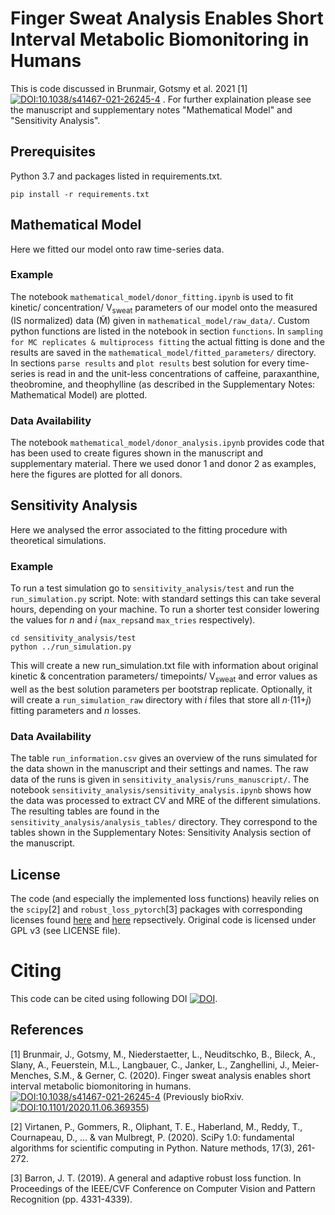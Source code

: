 # Finger Sweat Analysis Enables Short Interval Metabolic Biomonitoring in Humans 
This is code discussed in Brunmair, Gotsmy et al. 2021 [1] [![DOI:10.1038/s41467-021-26245-4](https://zenodo.org/badge/DOI/10.1007/978-3-319-76207-4_15.svg)](https://doi.org/10.1038/s41467-021-26245-4)
. For further explaination please see the manuscript and supplementary notes "Mathematical Model" and "Sensitivity Analysis".

## Prerequisites
Python 3.7 and packages listed in requirements.txt.
```
pip install -r requirements.txt
```

## Mathematical Model
Here we fitted our model onto raw time-series data.

### Example
The notebook `mathematical_model/donor_fitting.ipynb` is used to fit kinetic/ concentration/ V<sub>sweat</sub> parameters of our model onto the measured (IS normalized) data (M&#771;) given in `mathematical_model/raw_data/`.
Custom python functions are listed in the notebook in section `functions`. In `sampling for MC replicates & multiprocess fitting` the actual fitting is done and the results are saved in the `mathematical_model/fitted_parameters/` directory. In sections `parse results` and `plot results` best solution for every time-series is read in and the unit-less concentrations of caffeine, paraxanthine, theobromine, and theophylline (as described in the Supplementary Notes: Mathematical Model) are plotted.

### Data Availability
The notebook `mathematical_model/donor_analysis.ipynb` provides code that has been used to create figures shown in the manuscript and supplementary material. There we used donor 1 and donor 2 as examples, here the figures are plotted for all donors.


## Sensitivity Analysis
Here we analysed the error associated to the fitting procedure with theoretical simulations.

### Example
To run a test simulation go to `sensitivity_analysis/test` and run the `run_simulation.py` script. Note: with standard settings this can take several hours, depending on your machine. To run a shorter test consider lowering the values for *n* and *i* (`max_reps`and `max_tries` respectively).
```
cd sensitivity_analysis/test
python ../run_simulation.py
```
This will create a new run_simulation.txt file with information about original kinetic & concentration parameters/ timepoints/ V<sub>sweat</sub> and error values as well as the best solution parameters per bootstrap replicate. Optionally, it will create a `run_simulation_raw` directory with *i* files that store all *n*·(11+*j*) fitting parameters and *n* losses.

### Data Availability
The table `run_information.csv` gives an overview of the runs simulated for the data shown in the manuscript and their settings and names. The raw data of the runs is given in `sensitivity_analysis/runs_manuscript/`. The notebook `sensitivity_analysis/sensitivity_analysis.ipynb` shows how the data was processed to extract CV and MRE of the different simulations. The resulting tables are found in the `sensitivity_analysis/analysis_tables/` directory. They correspond to the tables shown in the Supplementary Notes: Sensitivity Analysis section of the manuscript.

## License
The code (and especially the implemented loss functions) heavily relies on the `scipy`[2] and `robust_loss_pytorch`[3] packages with corresponding licenses found [here](https://www.scipy.org/scipylib/license.html) and  [here](https://github.com/jonbarron/robust_loss_pytorch/blob/master/LICENSE) repsectively. Original code is licensed under GPL v3 (see LICENSE file).

# Citing
This code can be cited using following DOI [![DOI](https://zenodo.org/badge/367308843.svg)](https://zenodo.org/badge/latestdoi/367308843).

## References

[1] Brunmair, J., Gotsmy, M., Niederstaetter, L., Neuditschko, B., Bileck, A., Slany, A., Feuerstein, M.L., Langbauer, C., Janker, L., Zanghellini, J., Meier-Menches, S.M., & Gerner, C. (2020). Finger sweat analysis enables short interval metabolic biomonitoring in humans. [![DOI:10.1038/s41467-021-26245-4](https://zenodo.org/badge/DOI/10.1007/978-3-319-76207-4_15.svg)](https://doi.org/10.1038/s41467-021-26245-4) (Previously bioRxiv. [![DOI:10.1101/2020.11.06.369355](https://zenodo.org/badge/DOI/10.1007/978-3-319-76207-4_15.svg)](https://doi.org/10.1101/2020.11.06.369355))

[2] Virtanen, P., Gommers, R., Oliphant, T. E., Haberland, M., Reddy, T., Cournapeau, D., ... & van Mulbregt, P. (2020). SciPy 1.0: fundamental algorithms for scientific computing in Python. Nature methods, 17(3), 261-272.

[3] Barron, J. T. (2019). A general and adaptive robust loss function. In Proceedings of the IEEE/CVF Conference on Computer Vision and Pattern Recognition (pp. 4331-4339).
